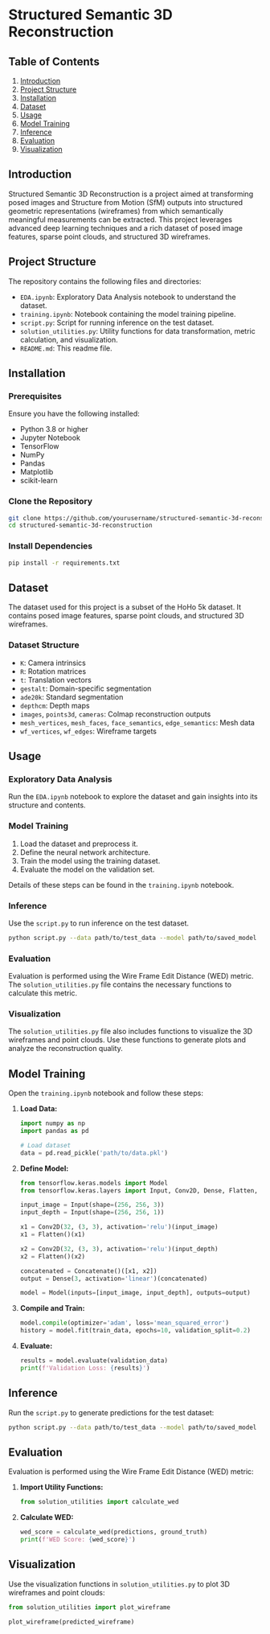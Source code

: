 # Structured Semantic 3D Reconstruction

## Table of Contents
1. [Introduction](#introduction)
2. [Project Structure](#project-structure)
3. [Installation](#installation)
4. [Dataset](#dataset)
5. [Usage](#usage)
6. [Model Training](#model-training)
7. [Inference](#inference)
8. [Evaluation](#evaluation)
9. [Visualization](#visualization)

    
## Introduction

Structured Semantic 3D Reconstruction is a project aimed at transforming posed images and Structure from Motion (SfM) outputs into structured geometric representations (wireframes) from which semantically meaningful measurements can be extracted. This project leverages advanced deep learning techniques and a rich dataset of posed image features, sparse point clouds, and structured 3D wireframes.

## Project Structure

The repository contains the following files and directories:

- `EDA.ipynb`: Exploratory Data Analysis notebook to understand the dataset.
- `training.ipynb`: Notebook containing the model training pipeline.
- `script.py`: Script for running inference on the test dataset.
- `solution_utilities.py`: Utility functions for data transformation, metric calculation, and visualization.
- `README.md`: This readme file.

## Installation

### Prerequisites

Ensure you have the following installed:

- Python 3.8 or higher
- Jupyter Notebook
- TensorFlow
- NumPy
- Pandas
- Matplotlib
- scikit-learn

### Clone the Repository

```bash
git clone https://github.com/yourusername/structured-semantic-3d-reconstruction.git
cd structured-semantic-3d-reconstruction
```

### Install Dependencies

```bash
pip install -r requirements.txt
```

## Dataset

The dataset used for this project is a subset of the HoHo 5k dataset. It contains posed image features, sparse point clouds, and structured 3D wireframes.

### Dataset Structure

- `K`: Camera intrinsics
- `R`: Rotation matrices
- `t`: Translation vectors
- `gestalt`: Domain-specific segmentation
- `ade20k`: Standard segmentation
- `depthcm`: Depth maps
- `images`, `points3d`, `cameras`: Colmap reconstruction outputs
- `mesh_vertices`, `mesh_faces`, `face_semantics`, `edge_semantics`: Mesh data
- `wf_vertices`, `wf_edges`: Wireframe targets

## Usage

### Exploratory Data Analysis

Run the `EDA.ipynb` notebook to explore the dataset and gain insights into its structure and contents.

### Model Training

1. Load the dataset and preprocess it.
2. Define the neural network architecture.
3. Train the model using the training dataset.
4. Evaluate the model on the validation set.

Details of these steps can be found in the `training.ipynb` notebook.

### Inference

Use the `script.py` to run inference on the test dataset.

```bash
python script.py --data path/to/test_data --model path/to/saved_model
```

### Evaluation

Evaluation is performed using the Wire Frame Edit Distance (WED) metric. The `solution_utilities.py` file contains the necessary functions to calculate this metric.

### Visualization

The `solution_utilities.py` file also includes functions to visualize the 3D wireframes and point clouds. Use these functions to generate plots and analyze the reconstruction quality.

## Model Training

Open the `training.ipynb` notebook and follow these steps:

1. **Load Data:**
   ```python
   import numpy as np
   import pandas as pd

   # Load dataset
   data = pd.read_pickle('path/to/data.pkl')
   ```

2. **Define Model:**
   ```python
   from tensorflow.keras.models import Model
   from tensorflow.keras.layers import Input, Conv2D, Dense, Flatten, Concatenate

   input_image = Input(shape=(256, 256, 3))
   input_depth = Input(shape=(256, 256, 1))

   x1 = Conv2D(32, (3, 3), activation='relu')(input_image)
   x1 = Flatten()(x1)

   x2 = Conv2D(32, (3, 3), activation='relu')(input_depth)
   x2 = Flatten()(x2)

   concatenated = Concatenate()([x1, x2])
   output = Dense(3, activation='linear')(concatenated)

   model = Model(inputs=[input_image, input_depth], outputs=output)
   ```

3. **Compile and Train:**
   ```python
   model.compile(optimizer='adam', loss='mean_squared_error')
   history = model.fit(train_data, epochs=10, validation_split=0.2)
   ```

4. **Evaluate:**
   ```python
   results = model.evaluate(validation_data)
   print(f'Validation Loss: {results}')
   ```

## Inference

Run the `script.py` to generate predictions for the test dataset:

```bash
python script.py --data path/to/test_data --model path/to/saved_model
```

## Evaluation

Evaluation is performed using the Wire Frame Edit Distance (WED) metric:

1. **Import Utility Functions:**
   ```python
   from solution_utilities import calculate_wed
   ```

2. **Calculate WED:**
   ```python
   wed_score = calculate_wed(predictions, ground_truth)
   print(f'WED Score: {wed_score}')
   ```

## Visualization

Use the visualization functions in `solution_utilities.py` to plot 3D wireframes and point clouds:

```python
from solution_utilities import plot_wireframe

plot_wireframe(predicted_wireframe)
```
